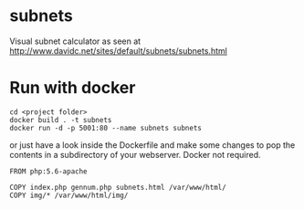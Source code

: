 # subnets
Visual subnet calculator as seen at http://www.davidc.net/sites/default/subnets/subnets.html

# Run with docker

```
cd <project folder>
docker build . -t subnets
docker run -d -p 5001:80 --name subnets subnets
```

or just have a look inside the Dockerfile and make some changes to pop the contents in a subdirectory of your webserver. Docker not required. 

```
FROM php:5.6-apache

COPY index.php gennum.php subnets.html /var/www/html/
COPY img/* /var/www/html/img/
```
